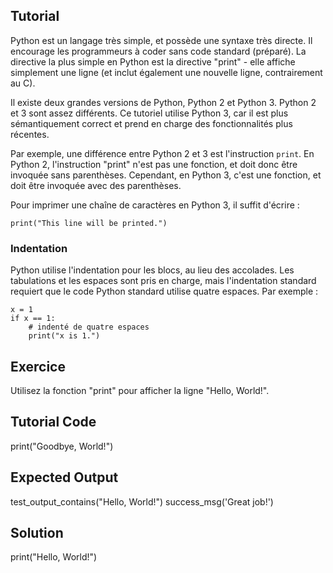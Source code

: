 Tutorial
--------

Python est un langage très simple, et possède une syntaxe très directe. Il encourage les programmeurs à coder sans code standard (préparé). La directive la plus simple en Python est la directive "print" - elle affiche simplement une ligne (et inclut également une nouvelle ligne, contrairement au C).

Il existe deux grandes versions de Python, Python 2 et Python 3. Python 2 et 3 sont assez différents. Ce tutoriel utilise Python 3, car il est plus sémantiquement correct et prend en charge des fonctionnalités plus récentes.

Par exemple, une différence entre Python 2 et 3 est l'instruction `print`. En Python 2, l'instruction "print" n'est pas une fonction, et doit donc être invoquée sans parenthèses. Cependant, en Python 3, c'est une fonction, et doit être invoquée avec des parenthèses.

Pour imprimer une chaîne de caractères en Python 3, il suffit d'écrire :

    print("This line will be printed.")

### Indentation

Python utilise l'indentation pour les blocs, au lieu des accolades. Les tabulations et les espaces sont pris en charge, mais l'indentation standard requiert que le code Python standard utilise quatre espaces. Par exemple :

    x = 1
    if x == 1:
        # indenté de quatre espaces
        print("x is 1.")

Exercice
--------

Utilisez la fonction "print" pour afficher la ligne "Hello, World!".

Tutorial Code
-------------

print("Goodbye, World!")

Expected Output
---------------
test_output_contains("Hello, World!")
success_msg('Great job!')

Solution
--------

print("Hello, World!")